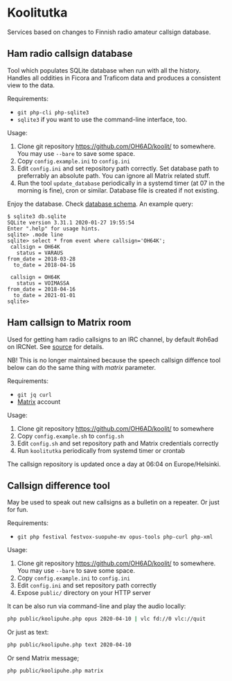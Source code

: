 # Koolitutka
Services based on changes to Finnish radio amateur callsign database.

## Ham radio callsign database

Tool which populates SQLite database when run with all the
history. Handles all oddities in Ficora and Traficom data and produces
a consistent view to the data.

Requirements:

- `git php-cli php-sqlite3`
- `sqlite3` if you want to use the command-line interface, too.

Usage:

1. Clone git repository https://github.com/OH6AD/koolit/ to
   somewhere. You may use `--bare` to save some space.
2. Copy `config.example.ini` to `config.ini`
3. Edit `config.ini` and set repository path correctly. Set database
   path to preferrably an absolute path. You can ignore all Matrix
   related stuff.
4. Run the tool `update_database` periodically in a systemd timer (at
   07 in the morning is fine), cron or similar. Database file is
   created if not existing.

Enjoy the database. Check [database schema](lib/schema.sql). An
example query:

```
$ sqlite3 db.sqlite 
SQLite version 3.31.1 2020-01-27 19:55:54
Enter ".help" for usage hints.
sqlite> .mode line
sqlite> select * from event where callsign='OH64K'; 
 callsign = OH64K
   status = VARAUS
from_date = 2018-03-28
  to_date = 2018-04-16

 callsign = OH64K
   status = VOIMASSA
from_date = 2018-04-16
  to_date = 2021-01-01
sqlite>
```

## Ham callsign to Matrix room

Used for getting ham radio callsigns to an IRC channel, by default
#oh6ad on IRCNet. See [source](koolitutka) for details.

NB! This is no longer maintained because the speech callsign diffence
tool below can do the same thing with *matrix* parameter.

Requirements:

- `git jq curl`
- [Matrix](https://matrix.org/) account

Usage:

1. Clone git repository https://github.com/OH6AD/koolit/ to somewhere
2. Copy `config.example.sh` to `config.sh`
3. Edit `config.sh` and set repository path and Matrix credentials correctly
4. Run `koolitutka` periodically from systemd timer or crontab

The callsign repository is updated once a day at 06:04 on Europe/Helsinki.

## Callsign difference tool

May be used to speak out new callsigns as a bulletin on a repeater. Or
just for fun.

Requirements:

- `git php festival festvox-suopuhe-mv opus-tools php-curl php-xml`

Usage:

1. Clone git repository https://github.com/OH6AD/koolit/ to somewhere. You may use `--bare` to save some space.
2. Copy `config.example.ini` to `config.ini`
3. Edit `config.ini` and set repository path correctly
4. Expose `public/` directory on your HTTP server

It can be also run via command-line and play the audio locally:

```sh
php public/koolipuhe.php opus 2020-04-10 | vlc fd://0 vlc://quit
```

Or just as text:

```sh
php public/koolipuhe.php text 2020-04-10
```

Or send Matrix message;

```sh
php public/koolipuhe.php matrix
```
